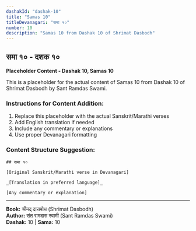 ```yaml
---
dashakId: "dashak-10"
title: "Samas 10"
titleDevanagari: "समा १०"
number: 10
description: "Samas 10 from Dashak 10 of Shrimat Dasbodh"
---
```


## समा १० - दशक १०

<!-- TODO: Add the actual Sanskrit/Marathi content here -->

**Placeholder Content - Dashak 10, Samas 10**

This is a placeholder for the actual content of Samas 10 from Dashak 10 of Shrimat Dasbodh by Sant Ramdas Swami.

### Instructions for Content Addition:
1. Replace this placeholder with the actual Sanskrit/Marathi verses
2. Add English translation if needed
3. Include any commentary or explanations
4. Use proper Devanagari formatting

### Content Structure Suggestion:
```
## समा १०

[Original Sanskrit/Marathi verse in Devanagari]

_[Translation in preferred language]_

[Any commentary or explanation]
```

---
**Book:** श्रीमद् दासबोध (Shrimat Dasbodh)  
**Author:** संत रामदास स्वामी (Sant Ramdas Swami)  
**Dashak:** 10 | **Sama:** 10
